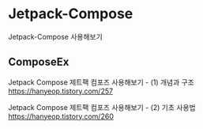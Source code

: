 # Jetpack-Compose

Jetpack-Compose 사용해보기

## ComposeEx

Jetpack Compose 제트팩 컴포즈 사용해보기 - (1) 개념과 구조 https://hanyeop.tistory.com/257

Jetpack Compose 제트팩 컴포즈 사용해보기 - (2) 기초 사용법 https://hanyeop.tistory.com/260
